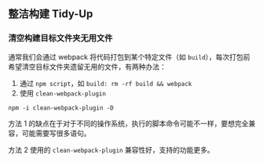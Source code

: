 ## 整洁构建 Tidy-Up

### 清空构建目标文件夹无用文件

通常我们会通过 webpack 将代码打包到某个特定文件（如 `build`），每次打包前希望清空目标文件夹遗留无用的文件，有两种办法：

1. 通过 `npm script`，如 `build: rm -rf build && webpack`
2. 使用 `clean-webpack-plugin`

```shell
npm -i clean-webpack-plugin -D
```

方法 1 的缺点在于对于不同的操作系统，执行的脚本命令可能不一样，要想完全兼容，可能需要写很多语句。

方法 2 使用的 `clean-webpack-plugin` 兼容性好，支持的功能更多。
